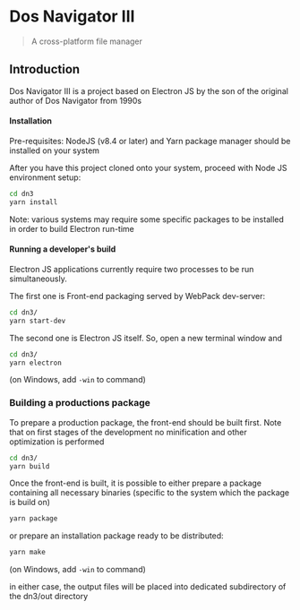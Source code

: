 # Dos Navigator III


<!-- [![MIT][mit-image]][mit-url] -->

> A cross-platform file manager 


<!-- [mit-image]: https://github.com/stanurkov/observed-object/blob/master/mit.svg -->
<!-- [mit-url]: https://gitlab.com/stanurkov//blob/master/LICENSE -->


## Introduction

Dos Navigator III is a project based on Electron JS by the son of the original author of Dos Navigator from 1990s



#### Installation

Pre-requisites: NodeJS (v8.4 or later) and Yarn package manager should be installed on your system


After you have this project cloned onto your system, proceed with Node JS environment setup:

```sh
cd dn3
yarn install
```

Note: various systems may require some specific packages to be installed in order to build Electron run-time 

#### Running a developer's build


Electron JS applications currently require two processes to be run simultaneously. 

The first one is Front-end packaging served by WebPack dev-server:

```sh
cd dn3/
yarn start-dev
```

The second one is Electron JS itself. So, open a new terminal window and 

```sh
cd dn3/
yarn electron
```

(on Windows, add `-win` to command)


### Building a productions package

To prepare a production package, the front-end should be built first. Note that on first stages of the development no minification and other optimization is performed 

```sh
cd dn3/
yarn build
```

Once the front-end is built, it is possible to either prepare a package containing all necessary binaries (specific to the system  which the package is build on)

```sh
yarn package
```

or prepare an installation package ready to be distributed:

```sh
yarn make
```

(on Windows, add `-win` to command)

in either case, the output files will be placed into dedicated subdirectory of the dn3/out directory